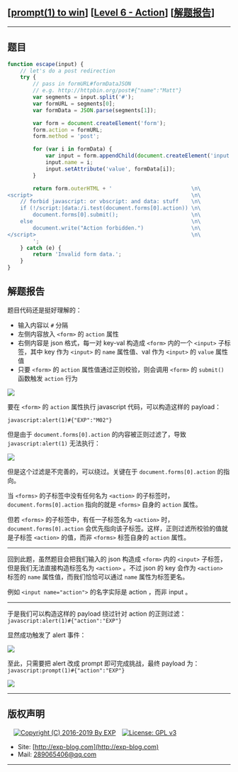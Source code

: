 ## [[prompt(1) to win](http://prompt.ml)] [[Level 6 - Action](http://prompt.ml/6)] [[解题报告](http://exp-blog.com/2019/03/22/pid-3664/)]

------

## 题目

```javascript
function escape(input) {
    // let's do a post redirection
    try {
        // pass in formURL#formDataJSON
        // e.g. http://httpbin.org/post#{"name":"Matt"}
        var segments = input.split('#');
        var formURL = segments[0];
        var formData = JSON.parse(segments[1]);

        var form = document.createElement('form');
        form.action = formURL;
        form.method = 'post';

        for (var i in formData) {
            var input = form.appendChild(document.createElement('input'));
            input.name = i;
            input.setAttribute('value', formData[i]);
        }

        return form.outerHTML + '                         \n\
<script>                                                  \n\
    // forbid javascript: or vbscript: and data: stuff    \n\
    if (!/script:|data:/i.test(document.forms[0].action)) \n\
        document.forms[0].submit();                       \n\
    else                                                  \n\
        document.write("Action forbidden.")               \n\
</script>                                                 \n\
        ';
    } catch (e) {
        return 'Invalid form data.';
    }
}
```

## 解题报告

题目代码还是挺好理解的：

- 输入内容以 `#` 分隔
- 左侧内容放入 `<form>` 的 `action` 属性
- 右侧内容是 json 格式，每一对 key-val 构造成 `<form>` 内的一个 `<input>` 子标签，其中 key 作为 `<input>` 的 `name` 属性值、val 作为 `<input>` 的 `value` 属性值
- 只要 `<form>` 的 `action` 属性值通过正则校验，则会调用 `<form>` 的 `submit()` 函数触发 `action` 行为

![](http://exp-blog.com/wp-content/uploads/2019/03/1340530308516c0123551d299f81b24b.png)

要在 `<form>` 的 `action` 属性执行 javascript 代码，可以构造这样的 payload：

`javascript:alert(1)#{"EXP":"M02"}`

但是由于 `document.forms[0].action` 的内容被正则过滤了，导致 `javascript:alert(1)` 无法执行：

![](http://exp-blog.com/wp-content/uploads/2019/03/d87bf0657e2f6bf0a216f05fc2e05b64.png)

但是这个过滤是不完善的，可以绕过。关键在于 `document.forms[0].action` 的指向。

当 `<forms>` 的子标签中没有任何名为 `<action>` 的子标签时， `document.forms[0].action` 指向的就是 `<forms>` 自身的 `action` 属性。

但若 `<forms>` 的子标签中，有任一子标签名为 `<action>` 时， `document.forms[0].action` 会优先指向该子标签。这样，正则过滤所校验的值就是子标签 `<action>` 的值，而非 `<forms>` 标签自身的 `action` 属性。

------------

回到此题，虽然题目会把我们输入的 json 构造成 `<form>` 内的 `<input>` 子标签，但是我们无法直接构造标签名为 `<action>` 。不过 json 的 key 会作为 `<action>` 标签的 `name` 属性值，而我们恰恰可以通过 `name` 属性为标签更名。

例如 `<input name="action">` 的名字实际是 action ，而非 input 。


------------

于是我们可以构造这样的 payload 绕过针对 action 的正则过滤：`javascript:alert(1)#{"action":"EXP"}`

显然成功触发了 alert 事件：

![](http://exp-blog.com/wp-content/uploads/2019/03/ccd55a34d3256026acf24ceeeebc0c84.png)

至此，只需要把 alert 改成 prompt 即可完成挑战，最终 payload 为：`javascript:prompt(1)#{"action":"EXP"}`

![](http://exp-blog.com/wp-content/uploads/2019/03/ca2e645438c16813d5624be1e9401dfd.png)

------

## 版权声明

　[![Copyright (C) 2016-2019 By EXP](https://img.shields.io/badge/Copyright%20(C)-2016~2019%20By%20EXP-blue.svg)](http://exp-blog.com)　[![License: GPL v3](https://img.shields.io/badge/License-GPL%20v3-blue.svg)](https://www.gnu.org/licenses/gpl-3.0)
  

- Site: [http://exp-blog.com](http://exp-blog.com) 
- Mail: <a href="mailto:289065406@qq.com?subject=[EXP's Github]%20Your%20Question%20（请写下您的疑问）&amp;body=What%20can%20I%20help%20you?%20（需要我提供什么帮助吗？）">289065406@qq.com</a>


------
